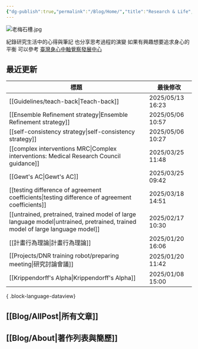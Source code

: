 ```yaml
---
{"dg-publish":true,"permalink":"/Blog/Home/","title":"Research & Life","contentClasses":"cards","tags":["blog","gardenEntry"],"created":"2023-02-16T00:00:00.000Z","updated":"2025-03-11T11:18"}
---
```



![老梅石槽.jpg](/img/user/Blog/images/%E8%80%81%E6%A2%85%E7%9F%B3%E6%A7%BD.jpg)

紀錄研究生活中的心得與筆記
也分享思考過程的演變
如果有興趣想要追求身心的平衡
可以參考 [臺灣身心中軸覺察發展中心](https://bmaa.tw)

## 最近更新

| 標題                                                                                                                                | 最後修改              |
| --------------------------------------------------------------------------------------------------------------------------------- | ----------------- |
| [[Guidelines/teach-back\|Teach-back]]                                                                                          | 2025/05/13  16:23 |
| [[Ensemble Refinement strategy\|Ensemble Refinement strategy]]                                                                 | 2025/05/06  10:57 |
| [[self-consistency strategy\|self-consistency strategy]]                                                                       | 2025/05/06  10:27 |
| [[complex interventions MRC\|Complex interventions: Medical Research Council guidance]]                                        | 2025/03/25  11:48 |
| [[Gewt's AC\|Gewt's AC]]                                                                                                       | 2025/03/25  09:42 |
| [[testing difference of agreement coefficients\|testing difference of agreement coefficients]]                                 | 2025/03/18  14:51 |
| [[untrained, pretrained, trained model of large language model\|untrained, pretrained, trained model of large language model]] | 2025/02/17  10:30 |
| [[計畫行為理論\|計畫行為理論]]                                                                                                             | 2025/01/20  16:06 |
| [[Projects/DNR training robot/preparing meeting\|研究討論會議]]                                                                      | 2025/01/20  11:42 |
| [[Krippendorff's Alpha\|Krippendorff's Alpha]]                                                                                 | 2025/01/08  15:00 |

{ .block-language-dataview}

## [[Blog/AllPost\|所有文章]]

## [[Blog/About\|著作列表與簡歷]]
